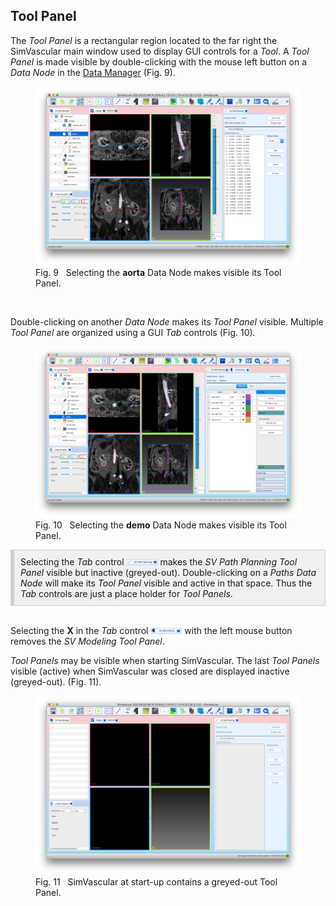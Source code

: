 <h2 id="tool_panel"> Tool Panel </h2>

The <i>Tool Panel</i> is a rectangular region located to the far right the SimVascular main window used to display GUI controls
for a <i> Tool</i>. A <i>Tool Panel</i> is made visible by double-clicking with the mouse left button on a <i>Data Node</i> in
the <a href="#gui_data_manager">Data Manager</a> (Fig. 9).

<figure>
  <img class="svImg svImgMd"  src="/documentation/quickguide/gui/images/tool-panel-paths.png">
  <figcaption class="svCaption"> Fig. 9 &nbsp Selecting the <b>aorta</b> Data Node makes visible its Tool Panel.</figcaption>
</figure>
<br>

Double-clicking on another <i>Data Node</i> makes its <i>Tool Panel</i> visible. Multiple <i>Tool Panel</i> are organized
using a GUI <i>Tab</i> controls (Fig. 10).

<figure>
  <img class="svImg svImgMd"  src="/documentation/quickguide/gui/images/tool-panel-paths-models.png">
  <figcaption class="svCaption"> Fig. 10 &nbsp Selecting the <b>demo</b> Data Node makes visible its Tool Panel.</figcaption>
</figure>

<div style="background-color: #F0F0F0; padding: 10px; border: 1px solid #d0d0d0; border-left: 6px solid #d0d0d0">
Selecting the <i>Tab</i> control <img src="/documentation/quickguide/gui/images/tool-panel-tab-1.png" width="50" height="10"> 
makes the <i>SV Path Planning</i> <i>Tool Panel</i> visible but inactive (greyed-out). Double-clicking on a <i>Paths</i> 
<i>Data Node</i> will make its <i>Tool Panel</i> visible and active in that space. Thus the <i>Tab</i> controls are just a
place holder for <i>Tool Panels</i>.
</div>
<br>

Selecting the <b>X</b> in the <i>Tab</i> control <img src="/documentation/quickguide/gui/images/tool-panel-tab.png" width="50" height="10">
with the left mouse button removes the <i>SV Modeling</i> <i>Tool Panel</i>.

<i>Tool Panels</i> may be visible when starting SimVascular. The last <i>Tool Panels</i> visible (active) when SimVascular was closed
are displayed inactive (greyed-out). (Fig. 11).

<figure>
  <img class="svImg svImgMd"  src="/documentation/quickguide/gui/images/tool-panel-ghosts.png">
  <figcaption class="svCaption"> Fig. 11 &nbsp SimVascular at start-up contains a greyed-out Tool Panel.</figcaption>
</figure>
